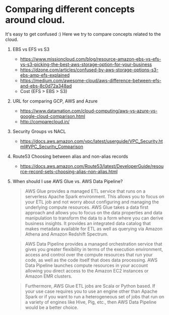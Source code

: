 # Comparing different concepts around cloud.

It's easy to get confused :) Here we try to compare concepts related to the cloud.

1. EBS vs EFS vs S3
    - https://www.missioncloud.com/blog/resource-amazon-ebs-vs-efs-vs-s3-picking-the-best-aws-storage-option-for-your-business
    - https://dzone.com/articles/confused-by-aws-storage-options-s3-ebs-amp-efs-explained
    - https://medium.com/awesome-cloud/aws-difference-between-efs-and-ebs-8c0d72a348ad
    - Cost (EFS > EBS > S3)

1. URL for comparing GCP, AWS and Azure
    - https://www.datamation.com/cloud-computing/aws-vs-azure-vs-google-cloud-comparison.html
    - http://comparecloud.in/

1. Security Groups vs NACL
    - https://docs.aws.amazon.com/vpc/latest/userguide/VPC_Security.html#VPC_Security_Comparison

1. Route53 Choosing between alias and non-alias records
    - https://docs.aws.amazon.com/Route53/latest/DeveloperGuide/resource-record-sets-choosing-alias-non-alias.html

1. When should I use AWS Glue vs. AWS Data Pipeline?

    >AWS Glue provides a managed ETL service that runs on a serverless Apache Spark environment. This allows you to focus on your ETL job and not worry about configuring and managing the underlying compute resources. AWS Glue takes a data first approach and allows you to focus on the data properties and data manipulation to transform the data to a form where you can derive business insights. It provides an integrated data catalog that makes metadata available for ETL as well as querying via Amazon Athena and Amazon Redshift Spectrum.

    >AWS Data Pipeline provides a managed orchestration service that gives you greater flexibility in terms of the execution environment, access and control over the compute resources that run your code, as well as the code itself that does data processing. AWS Data Pipeline launches compute resources in your account allowing you direct access to the Amazon EC2 instances or Amazon EMR clusters.

    >Furthermore, AWS Glue ETL jobs are Scala or Python based. If your use case requires you to use an engine other than Apache Spark or if you want to run a heterogeneous set of jobs that run on a variety of engines like Hive, Pig, etc., then AWS Data Pipeline would be a better choice.
